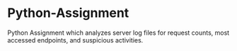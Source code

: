 # Python-Assignment
Python Assignment which analyzes server log files for request counts, most accessed endpoints, and suspicious activities.
